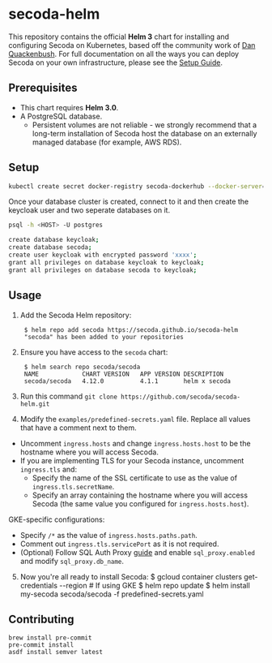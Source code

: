 # secoda-helm

This repository contains the official **Helm 3** chart for installing and configuring
Secoda on Kubernetes, based off the community work of [Dan Quackenbush](https://github.com/danquack). For full documentation on all the ways you can deploy
Secoda on your own infrastructure, please see the [Setup
Guide](https://docs.secoda.co/self-hosted-secoda).

## Prerequisites

* This chart requires **Helm 3.0**.
* A PostgreSQL database.
  * Persistent volumes are not reliable - we strongly recommend that a long-term
  installation of Secoda host the database on an externally managed database (for example, AWS RDS).

## Setup

```bash
kubectl create secret docker-registry secoda-dockerhub --docker-server=https://index.docker.io/v1/ --docker-username=secodaonpremise --docker-password=<CUSTOMER_SPECIFIC_PASSWORD> --docker-email=carter@secoda.co --namespace=<OPTIONAL_NAMESPACE>
```

Once your database cluster is created, connect to it and then create the keycloak user and two seperate databases on it.

```bash
psql -h <HOST> -U postgres
```

```bash
create database keycloak;
create database secoda;
create user keycloak with encrypted password 'xxxx';
grant all privileges on database keycloak to keycloak;
grant all privileges on database secoda to keycloak;
```

## Usage
1. Add the Secoda Helm repository:

        $ helm repo add secoda https://secoda.github.io/secoda-helm
        "secoda" has been added to your repositories

2. Ensure you have access to the `secoda` chart:

        $ helm search repo secoda/secoda
        NAME         	CHART VERSION	APP VERSION	DESCRIPTION
        secoda/secoda	4.12.0       	4.1.1      	helm x secoda

3. Run this command `git clone https://github.com/secoda/secoda-helm.git`

4. Modify the `examples/predefined-secrets.yaml` file. Replace all values that have a comment next to them.

- Uncomment `ingress.hosts` and change `ingress.hosts.host` to be the hostname where you will access Secoda.
- If you are implementing TLS for your Secoda instance, uncomment `ingress.tls` and:
    - Specify the name of the SSL certificate to use as the value of `ingress.tls.secretName`.
    - Specify an array containing the hostname where you will access Secoda (the same value you configured for `ingress.hosts.host`).

GKE-specific configurations:

- Specify `/*` as the value of `ingress.hosts.paths.path`.
- Comment out `ingress.tls.servicePort` as it is not required.
- (Optional) Follow SQL Auth Proxy [guide](https://cloud.google.com/sql/docs/postgres/connect-kubernetes-engine) and enable `sql_proxy.enabled` and modify `sql_proxy.db_name`.

5. Now you're all ready to install Secoda:
        $ gcloud container clusters get-credentials <CLUSTER> --region <REGION> # If using GKE
        $ helm repo update
        $ helm install my-secoda secoda/secoda -f predefined-secrets.yaml


## Contributing

```
brew install pre-commit
pre-commit install
asdf install semver latest
```